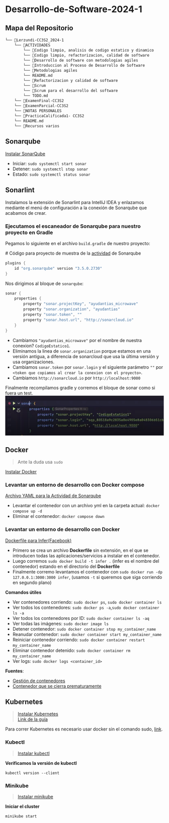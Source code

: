 # Desarrollo-de-Software-2024-1
## Mapa del Repositorio
```
└── 📁Lerzundi-CC3S2_2024-1
    └── 📁ACTIVIDADES
        └── 📁Codigo limpio, analisis de codigo estatico y dinamico
        └── 📁Codigo limpio, refactorizacion, calidad de software
        └── 📁Desarrollo de software con metodologias agiles
        └── 📁Introduccion al Proceso de Desarrollo de Software
        └── 📁Metodologias agiles
        └── README.md
        └── 📁Refactorizacion y calidad de software
        └── 📁Scrum
        └── 📁Scrum para el desarrollo del software
        └── TODO.md
    └── 📁ExamenFinal-CC3S2
    └── 📁ExamenParcial-CC3S2
    └── 📁NOTAS PERSONALES
    └── 📁PracticaCalificada1- CC3S2
    └── README.md
    └── 📁Recursos varios
```

## Sonarqube
[Instalar SonarQube](ACTIVIDADES/README.md#install-sonarqube)

- Iniciar: `sudo systemctl start sonar`
- Detener: `sudo systemctl stop sonar`
- Estado: `sudo systemctl status sonar`

## Sonarlint
Instalamos la extensión de Sonarlint para IntelliJ IDEA y enlazamos mediante el menú de configuración a la conexión de Sonarqube que acabamos de crear.

### Ejecutamos el escaneador de Sonarqube para nuestro proyecto en Gradle

Pegamos lo siguiente en el archivo `build.gradle` de nuestro proyecto:

\# Código para proyecto de muestra de la [actividad](ACTIVIDADES/Codigo%20limpio,%20analisis%20de%20codigo%20estatico%20y%20dinamico/Sonarqube-and-sonarlint-guide%20main%20microwave/) de Sonarqube
```java
plugins {
    id "org.sonarqube" version "3.5.0.2730"
}

```

Nos dirigimos al bloque de `sonarqube`:
```java
sonar {
    properties {
        property "sonar.projectKey", "ayudantias_microwave"
        property "sonar.organization", "ayudantias"
        property "sonar.token", ""
        property "sonar.host.url", "http://sonarcloud.io"
    }
}
```
- Cambiamos `"ayudantias_microwave"` por el nombre de nuestra conexion? `CodigoEstatico1`.
- Eliminamos la linea de `sonar.organization` porque estamos en una versión antigua, a diferencia de sonarcloud que usa la última versión y usa organizaciones.
- Cambiamos `sonar.token` por `sonar.login` y el siguiente parámetro `""` por `<token que copiamos al crear la conexion con el proyecto>`.
- Cambiamos `http://sonarcloud.io` por `http://localhost:9000`

Finalmente recompilamos gradle y corremos el bloque de sonar como si fuera un test.
![alt text](<Recursos varios/CORRER SONA DESDE INTELLIJ.PNG>)

## Docker
> Ante la duda usa `sudo`
 
[Instalar Docker](ACTIVIDADES/README.md#install-docker)

### Levantar un entorno de desarrollo con Docker compose 

[Archivo YAML para la Actividad de Sonarqube](ACTIVIDADES/Codigo%20limpio,%20analisis%20de%20codigo%20estatico%20y%20dinamico/microwave-docker/docker-compose.yml)
- Levantar el contenedor con un archivo yml en la carpeta actual: `docker compose up -d`
- Eliminar el contenedor: `docker compose down`

### Levantar un entorno de desarrollo con Docker

[Dockerfile para Infer(Facebook)](https://github.com/facebook/infer/blob/main/docker/1.1.0/Dockerfile)
- Primero se crea un archivo **Dockerfile** sin extensión, en el que se introducen todas las aplicaciones/servicios a instalar en el contenedor.
- Luego corremos `sudo docker build -t infer .` (infer es el nombre del contenedor) estando en el directorio del **Dockerfile**
- Finalmente corremo levantamos el contenedor con `sudo docker run -dp 127.0.0.1:3000:3000 infer`, (usamos `-t` si queremos que siga corriendo en segundo plano)

**Comandos útiles**

- Ver contenedores corriendo: `sudo docker ps`, `sudo docker container ls`
- Ver todos los contenedores: `sudo docker ps -a`,`sudo docker container ls -a`
- Ver todos los contenedores por ID: `sudo docker container ls -aq`
- Ver todas las imágenes: `sudo docker image ls`
- Detener contenedor: `sudo docker container stop my_container_name`
- Reanudar contenedor: `sudo docker container start my_container_name`
- Reiniciar contenedor corriendo: `sudo docker container restart my_container_name`
- Eliminar contenedor detenido: `sudo docker container rm my_container_name`
- Ver logs: `sudo docker logs <container_id>`

**Fuentes**:

- [Gestión de contenedores](https://phoenixnap.com/kb/remove-docker-images-containers-networks-volumes)
- [Contenedor que se cierra prematuramente](https://stackoverflow.com/a/45270860)
 
## Kubernetes
> [Instalar Kubernetes](ACTIVIDADES/README.md#instalar-kubernetes)  
> [Link de la guía](https://kubernetes.io/docs/tasks/tools/install-kubectl-linux/#install-using-native-package-management)

Para correr Kubernetes es necesario usar docker sin el comando sudo, [link](https://docs.docker.com/engine/install/linux-postinstall/#manage-docker-as-a-non-root-user).

### Kubectl  
> [Instalar kubectl](ACTIVIDADES/README.md#instalamos-kubectl)  
 
**Verificamos la versión de kubectl**
```shell
kubectl version --client
```

### Minikube
> [Instalar minikube](ACTIVIDADES/README.md#instalamos-minikube)  
 
 **Iniciar el cluster**
```shell
minikube start
```

